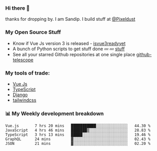 ### Hi there 👋

thanks for dropping by.
I am Sandip. I build stuff at [@Pixeldust](github.com/pixeldust-in/)

###  **My Open Source Stuff**

 - Know if Vue Js version 3 is released -  [isvue3readyyet](https://github.com/sandiprb/isvue3readyyet)
 - A bunch of Python scripts to get stuff done 💤 💤 [stuff](https://github.com/sandiprb/stuff)
 - See all your starred Github repositories at one single place [github-telescope](https://github.com/sandiprb/github-telescope)



###  **My tools of trade:**
 - [Vue Js](https://github.com/vuejs/vue/)
 - [TypeScript](https://github.com/microsoft/TypeScript)
 - [Django](github.com/django/django)
 - [tailwindcss](https://github.com/tailwindlabs/tailwindcss)


###  📊 **My Weekly development breakdown**
<!--START_SECTION:waka-->
```text
Vue.js       7 hrs 20 mins   ███████████░░░░░░░░░░░░░░   44.30 % 
JavaScript   4 hrs 46 mins   ███████▒░░░░░░░░░░░░░░░░░   28.83 % 
TypeScript   3 hrs 13 mins   █████░░░░░░░░░░░░░░░░░░░░   19.46 % 
GraphQL      24 mins         ▓░░░░░░░░░░░░░░░░░░░░░░░░   02.43 % 
JSON         21 mins         ▓░░░░░░░░░░░░░░░░░░░░░░░░   02.20 % 
```
<!--END_SECTION:waka-->
